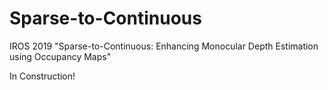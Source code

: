 # Sparse-to-Continuous
IROS 2019 "Sparse-to-Continuous: Enhancing Monocular Depth Estimation using Occupancy Maps"

In Construction!
